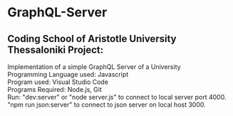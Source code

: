 # GraphQL-Server
## Coding School of Aristotle University Thessaloniki Project:

Implementation of a simple GraphQL Server of a University\
Programming Language used: Javascript\
Program used: Visual Studio Code\
Programs Required: Node.js, Git\
Run: "dev:server" or  "node server.js" to connect to local server port 4000.\
      "npm run json:server" to connect to json server on local host 3000.
